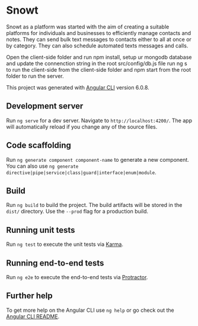 # Snowt

Snowt as a platform was started with the aim of creating a suitable platforms for individuals and businesses to 
efficiently manage contacts and notes. They can send bulk text messages to contacts either to all at once or by
category. They can also schedule automated texts messages and calls.


Open the client-side folder and run npm install,
setup ur mongodb database and update the connenction string in the root src/config/db.js file
run ng s to run the client-side from the client-side folder and npm start from the root folder to run the server.

This project was generated with [Angular CLI](https://github.com/angular/angular-cli) version 6.0.8.

## Development server

Run `ng serve` for a dev server. Navigate to `http://localhost:4200/`. The app will automatically reload if you change any of the source files.

## Code scaffolding

Run `ng generate component component-name` to generate a new component. You can also use `ng generate directive|pipe|service|class|guard|interface|enum|module`.

## Build

Run `ng build` to build the project. The build artifacts will be stored in the `dist/` directory. Use the `--prod` flag for a production build.

## Running unit tests

Run `ng test` to execute the unit tests via [Karma](https://karma-runner.github.io).

## Running end-to-end tests

Run `ng e2e` to execute the end-to-end tests via [Protractor](http://www.protractortest.org/).

## Further help

To get more help on the Angular CLI use `ng help` or go check out the [Angular CLI README](https://github.com/angular/angular-cli/blob/master/README.md).
